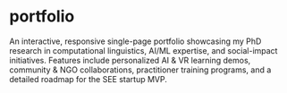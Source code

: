 # portfolio
An interactive, responsive single-page portfolio showcasing my PhD research in computational linguistics, AI/ML expertise, and social-impact initiatives. Features include personalized AI &amp; VR learning demos, community &amp; NGO collaborations, practitioner training programs, and a detailed roadmap for the SEE startup MVP. 
